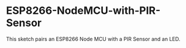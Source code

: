 # ESP8266-NodeMCU-with-PIR-Sensor
This sketch pairs an ESP8266 Node MCU with a PIR Sensor and an LED.
